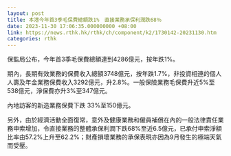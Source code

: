```yaml
---
layout: post
title: 本港今年首3季毛保費總額跌1%　直接業務承保利潤跌68％
date: 2023-11-30 17:06:35.000000000 +08:00
link: https://news.rthk.hk/rthk/ch/component/k2/1730142-20231130.htm
categories: rthk
---
```


保監局公布，今年首3季毛保費總額達到4286億元，按年跌1%。

期內，長期有效業務的保費收入總額3748億元，按年跌1.7%，非投資相連的個人人壽及年金業務保費收入3292億元，升2.8%。一般保險業務毛保費升近5%至538億元，淨保費亦升3%至347億元。

內地訪客的新造業務保費下跌 33%至150億元。

另外，由於經濟活動全面復常，意外及健康業務和僱員補償在內的一般法律責任業務申索增加，令直接業務的整體承保利潤下跌68%至近6.5億元，已承付申索淨額比率由57.2%上升至62.2%；財產損壞業務的承保表現亦因為9月發生的極端天氣而受壓。
